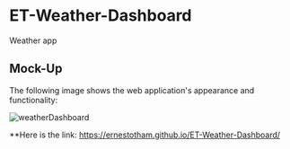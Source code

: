 # ET-Weather-Dashboard
Weather app



## Mock-Up

The following image shows the web application's appearance and functionality:



![weatherDashboard](<img src='https://user-images.githubusercontent.com/23125242/146104367-e3dd10eb-6c7e-439f-bce1-ffa883feab2d.jpg'>)


**Here is the link: https://ernestotham.github.io/ET-Weather-Dashboard/
